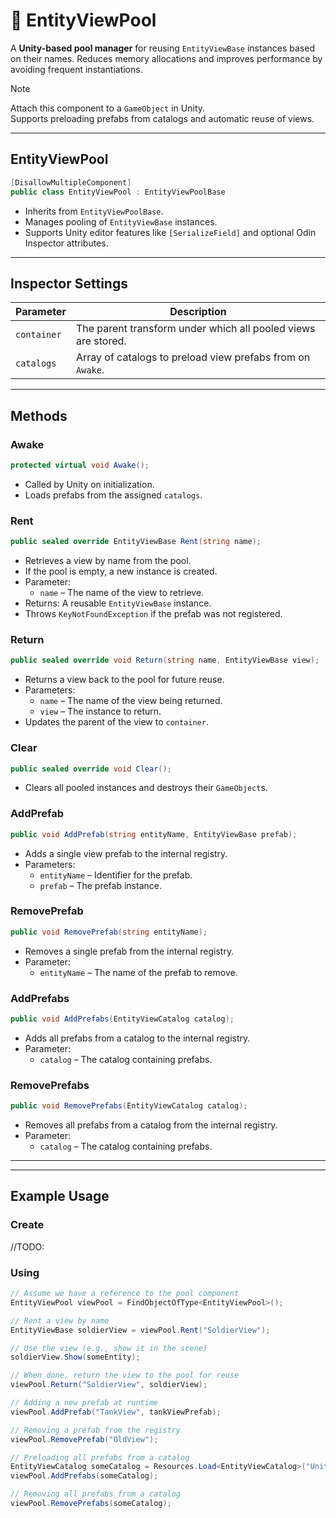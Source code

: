 # 🧩 EntityViewPool

A **Unity-based pool manager** for reusing `EntityViewBase` instances based on their names. Reduces memory allocations and improves performance by avoiding frequent instantiations.

> [!NOTE]  
> Attach this component to a `GameObject` in Unity.  
> Supports preloading prefabs from catalogs and automatic reuse of views.

---

## EntityViewPool
```csharp
[DisallowMultipleComponent]
public class EntityViewPool : EntityViewPoolBase
```
- Inherits from `EntityViewPoolBase`.
- Manages pooling of `EntityViewBase` instances.
- Supports Unity editor features like `[SerializeField]` and optional Odin Inspector attributes.

---

## Inspector Settings

| Parameter   | Description                                                   |
|-------------|---------------------------------------------------------------|
| `container` | The parent transform under which all pooled views are stored. |
| `catalogs`  | Array of catalogs to preload view prefabs from on `Awake`.    |

---

## Methods

### Awake
```csharp
protected virtual void Awake();
```
- Called by Unity on initialization.
- Loads prefabs from the assigned `catalogs`.

### Rent
```csharp
public sealed override EntityViewBase Rent(string name);
```
- Retrieves a view by name from the pool.
- If the pool is empty, a new instance is created.
- Parameter:
    - `name` – The name of the view to retrieve.
- Returns: A reusable `EntityViewBase` instance.
- Throws `KeyNotFoundException` if the prefab was not registered.

### Return
```csharp
public sealed override void Return(string name, EntityViewBase view);
```
- Returns a view back to the pool for future reuse.
- Parameters:
    - `name` – The name of the view being returned.
    - `view` – The instance to return.
- Updates the parent of the view to `container`.

### Clear
```csharp
public sealed override void Clear();
```
- Clears all pooled instances and destroys their `GameObject`s.

### AddPrefab
```csharp
public void AddPrefab(string entityName, EntityViewBase prefab);
```
- Adds a single view prefab to the internal registry.
- Parameters:
    - `entityName` – Identifier for the prefab.
    - `prefab` – The prefab instance.

### RemovePrefab
```csharp
public void RemovePrefab(string entityName);
```
- Removes a single prefab from the internal registry.
- Parameter:
    - `entityName` – The name of the prefab to remove.

### AddPrefabs
```csharp
public void AddPrefabs(EntityViewCatalog catalog);
```
- Adds all prefabs from a catalog to the internal registry.
- Parameter:
    - `catalog` – The catalog containing prefabs.

### RemovePrefabs
```csharp
public void RemovePrefabs(EntityViewCatalog catalog);
```
- Removes all prefabs from a catalog from the internal registry.
- Parameter:
    - `catalog` – The catalog containing prefabs.
---
---

## Example Usage

### Create
//TODO:

### Using

```csharp
// Assume we have a reference to the pool component
EntityViewPool viewPool = FindObjectOfType<EntityViewPool>();

// Rent a view by name
EntityViewBase soldierView = viewPool.Rent("SoldierView");

// Use the view (e.g., show it in the scene)
soldierView.Show(someEntity);

// When done, return the view to the pool for reuse
viewPool.Return("SoldierView", soldierView);

// Adding a new prefab at runtime
viewPool.AddPrefab("TankView", tankViewPrefab);

// Removing a prefab from the registry
viewPool.RemovePrefab("OldView");

// Preloading all prefabs from a catalog
EntityViewCatalog someCatalog = Resources.Load<EntityViewCatalog>("UnitViewCatalog");
viewPool.AddPrefabs(someCatalog);

// Removing all prefabs from a catalog
viewPool.RemovePrefabs(someCatalog);
```

